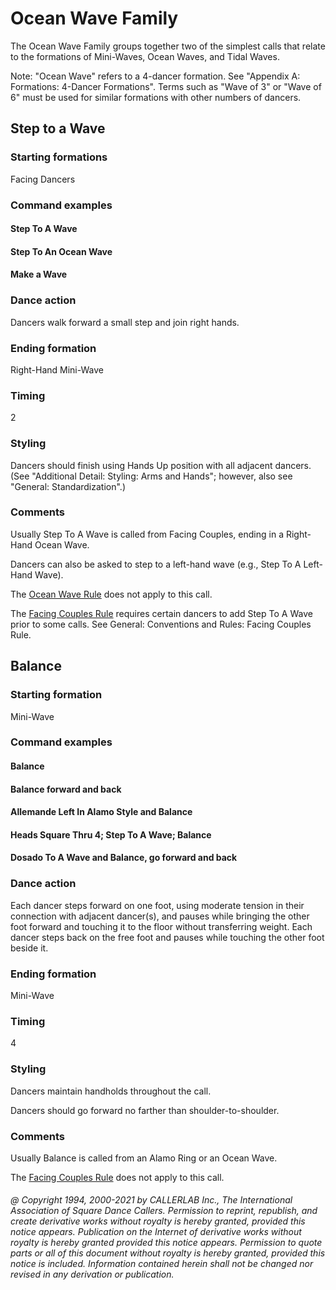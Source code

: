 
# Ocean Wave Family

The Ocean Wave Family groups together two of the simplest calls
that relate to the formations of Mini-Waves, Ocean Waves, and Tidal Waves.

Note: "Ocean Wave" refers to a 4-dancer formation.
See "Appendix A: Formations: 4-Dancer Formations".
Terms such as "Wave of 3" or "Wave of 6" must be used for similar formations
with other numbers of dancers.

## Step to a Wave

### Starting formations

Facing Dancers

### Command examples

#### Step To A Wave
#### Step To An Ocean Wave
#### Make a Wave

### Dance action

Dancers walk forward a small step and join right hands.

### Ending formation

Right-Hand Mini-Wave

### Timing

2

### Styling

Dancers should finish using Hands Up position
with all adjacent dancers.
(See "Additional Detail: Styling: Arms and Hands";
however, also see "General: Standardization".)

### Comments

Usually Step To A Wave is called from Facing Couples, ending in a Right-Hand Ocean Wave.

Dancers can also be asked to step to a left-hand wave (e.g., Step To A Left-Hand Wave).

The [Ocean Wave Rule](../b2/ocean_wave_rule.md) does not apply to this call.

The [Facing Couples Rule](../b2/facing_couples_rule.md) requires certain dancers to add Step To A Wave prior to some calls. 
See General: Conventions and Rules: Facing Couples Rule.

## Balance

### Starting formation

Mini-Wave

### Command examples

#### Balance
#### Balance forward and back
#### Allemande Left In Alamo Style and Balance
#### Heads Square Thru 4; Step To A Wave; Balance
#### Dosado To A Wave and Balance, go forward and back

### Dance action

Each dancer steps forward on one foot, using moderate tension in their
connection with adjacent dancer(s), and pauses while bringing the other
foot forward and touching it to the floor without transferring weight.
Each dancer steps back on the free foot and pauses while touching the other foot beside it.

### Ending formation

Mini-Wave

### Timing

4

### Styling

Dancers maintain handholds throughout the call.

Dancers should go forward no farther than shoulder-to-shoulder.

### Comments

Usually Balance is called from an Alamo Ring or an Ocean Wave.

The [Facing Couples Rule](../b2/facing_couples_rule.md) does not apply to this call.

###### @ Copyright 1994, 2000-2021 by CALLERLAB Inc., The International Association of Square Dance Callers. Permission to reprint, republish, and create derivative works without royalty is hereby granted, provided this notice appears. Publication on the Internet of derivative works without royalty is hereby granted provided this notice appears. Permission to quote parts or all of this document without royalty is hereby granted, provided this notice is included. Information contained herein shall not be changed nor revised in any derivation or publication.
